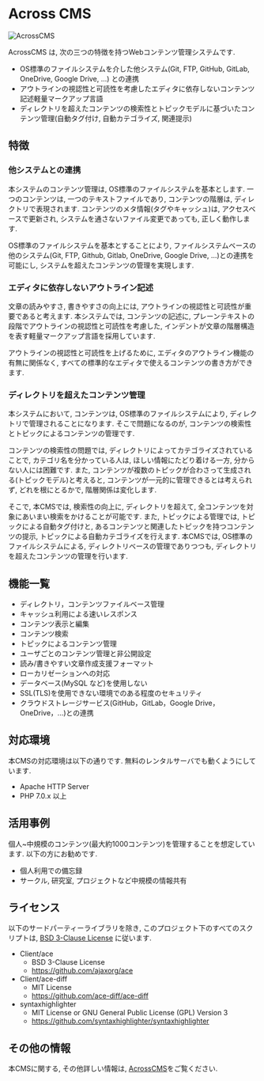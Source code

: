 # Across CMS

![AcrossCMS](http://contentsviewer.work/Master/AcrossCMS/Images/Logo.png)

AcrossCMS は, 次の三つの特徴を持つWebコンテンツ管理システムです.

* OS標準のファイルシステムを介した他システム(Git, FTP, GitHub, GitLab, OneDrive, Google Drive, ...) との連携
* アウトラインの視認性と可読性を考慮したエディタに依存しないコンテンツ記述軽量マークアップ言語
* ディレクトリを超えたコンテンツの検索性とトピックモデルに基づいたコンテンツ管理(自動タグ付け, 自動カテゴライズ, 関連提示)

## 特徴
### 他システムとの連携
本システムのコンテンツ管理は, OS標準のファイルシステムを基本とします.
一つのコンテンツは, 一つのテキストファイルであり, コンテンツの階層は, ディレクトリで表現されます.
コンテンツのメタ情報(タグやキャッシュ)は, アクセスベースで更新され, システムを通さないファイル変更であっても,
正しく動作します. 

OS標準のファイルシステムを基本とすることにより, ファイルシステムベースの他のシステム(Git, FTP, Github, Gitlab, OneDrive, Google Drive, ...)との連携を可能にし, システムを超えたコンテンツの管理を実現します.

### エディタに依存しないアウトライン記述
文章の読みやすさ, 書きやすさの向上には, アウトラインの視認性と可読性が重要であると考えます. 
本システムでは, コンテンツの記述に, プレーンテキストの段階でアウトラインの視認性と可読性を考慮した, インデントが文章の階層構造を表す軽量マークアップ言語を採用しています.

アウトラインの視認性と可読性を上げるために, エディタのアウトライン機能の有無に関係なく, すべての標準的なエディタで使えるコンテンツの書き方ができます.

### ディレクトリを超えたコンテンツ管理
本システムにおいて, コンテンツは, OS標準のファイルシステムにより, ディレクトリで管理されることになります. 
そこで問題になるのが, コンテンツの検索性とトピックによるコンテンツの管理です.

コンテンツの検索性の問題では, ディレクトリによってカテゴライズされていることで, カテゴリ名を分かっている人は, ほしい情報にたどり着ける一方, 分からない人には困難です.
また, コンテンツが複数のトピックが合わさって生成される(トピックモデル)と考えると, コンテンツが一元的に管理できるとは考えられず, どれを根にとるかで, 階層関係は変化します. 

そこで, 本CMSでは, 検索性の向上に, ディレクトリを超えて, 全コンテンツを対象にあいまい検索をかけることが可能です. 
また, トピックによる管理では, トピックによる自動タグ付けと, あるコンテンツと関連したトピックを持つコンテンツの提示, トピックによる自動カテゴライズを行えます. 本CMSでは, OS標準のファイルシステムによる, ディレクトリベースの管理でありつつも, ディレクトリを超えたコンテンツの管理を行います.

## 機能一覧
* ディレクトリ，コンテンツファイルベース管理
* キャッシュ利用による速いレスポンス
* コンテンツ表示と編集
* コンテンツ検索
* トピックによるコンテンツ管理
* ユーザごとのコンテンツ管理と非公開設定
* 読み/書きやすい文章作成支援フォーマット
* ローカリゼーションへの対応
* データベース(MySQL など)を使用しない
* SSL(TLS)を使用できない環境でのある程度のセキュリティ
* クラウドストレージサービス(GitHub，GitLab，Google Drive，OneDrive，...)との連携

## 対応環境
本CMSの対応環境は以下の通りです. 無料のレンタルサーバでも動くようにしています.

* Apache HTTP Server
* PHP 7.0.x 以上

## 活用事例
個人~中規模のコンテンツ(最大約1000コンテンツ)を管理することを想定しています.
以下の方にお勧めです.

* 個人利用での備忘録
* サークル, 研究室, プロジェクトなど中規模の情報共有

## ライセンス
以下のサードパーティーライブラリを除き, このプロジェクト下のすべてのスクリプトは, [BSD 3-Clause License](./LICENSE) に従います.

* Client/ace
    * BSD 3-Clause License
    * <https://github.com/ajaxorg/ace>
* Client/ace-diff
    * MIT License
    * <https://github.com/ace-diff/ace-diff>
* syntaxhighlighter
    * MIT License or GNU General Public License (GPL) Version 3
    * <https://github.com/syntaxhighlighter/syntaxhighlighter>

## その他の情報
本CMSに関する, その他詳しい情報は, [AcrossCMS](http://contentsviewer.work/Master/AcrossCMS/AcrossCMS)をご覧ください.

